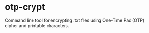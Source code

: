# otp-crypt
Command line tool for encrypting .txt files using One-Time Pad (OTP) cipher and printable characters. 
